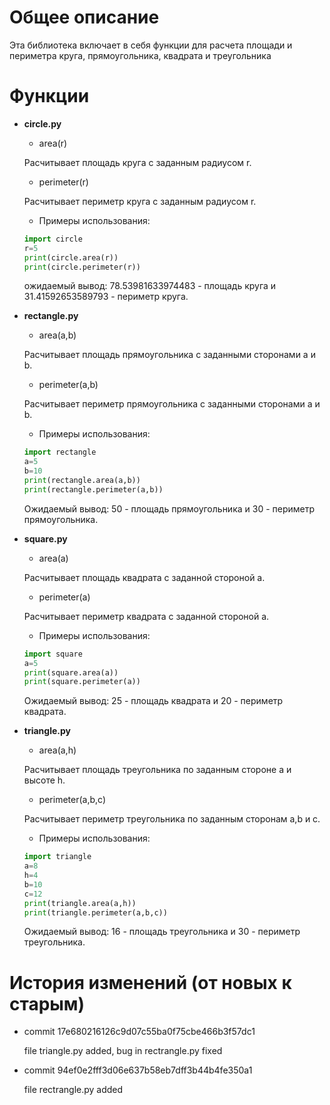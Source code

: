 # Общее описание
Эта библиотека включает в себя функции для расчета площади и периметра круга, прямоугольника, квадрата и треугольника

# Функции
* **circle.py**
    * area(r)

    Расчитывает площадь круга с заданным радиусом r.

    * perimeter(r)

    Расчитывает периметр круга с заданным радиусом r.

    * Примеры использования:
    ```python
    import circle
    r=5
    print(circle.area(r))
    print(circle.perimeter(r))
    ```
    ожидаемый вывод: 78.53981633974483 - площадь круга и 31.41592653589793 - периметр круга.

* **rectangle.py**
    * area(a,b)

    Расчитывает площадь прямоугольника с заданными сторонами a и b.

    * perimeter(a,b)

    Расчитывает периметр прямоугольника с заданными сторонами a и b.

    * Примеры использования:
    ```python
    import rectangle
    a=5
    b=10
    print(rectangle.area(a,b))
    print(rectangle.perimeter(a,b))
    ```
    Ожидаемый вывод: 50 - площадь прямоугольника и 30 - периметр прямоугольника.

* **square.py**
    * area(a)

    Расчитывает площадь квадрата с заданной стороной a.

    * perimeter(a)

    Расчитывает периметр квадрата с заданной стороной a.

    * Примеры использования:
    ```python
    import square
    a=5
    print(square.area(a))
    print(square.perimeter(a))
    ```
    Ожидаемый вывод: 25 - площадь квадрата и 20 - периметр квадрата.

* **triangle.py**
    * area(a,h)

    Расчитывает площадь треугольника по заданным стороне a и высоте h.

    * perimeter(a,b,c)

    Расчитывает периметр треугольника по заданным сторонам a,b и c.

    * Примеры использования:
    ```python
    import triangle
    a=8
    h=4
    b=10
    c=12
    print(triangle.area(a,h))
    print(triangle.perimeter(a,b,c))
    ```
    Ожидаемый вывод: 16 - площадь треугольника и 30 - периметр треугольника.

# История изменений (от новых к старым)

* commit 17e680216126c9d07c55ba0f75cbe466b3f57dc1

	file triangle.py added, bug in rectrangle.py fixed
* commit 94ef0e2fff3d06e637b58eb7dff3b44b4fe350a1

	file rectrangle.py added
